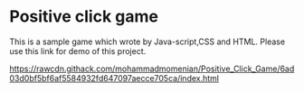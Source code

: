 # Positive click game
This is a sample game which wrote by Java-script,CSS and HTML.
Please use this <a>link</a> for demo of this project.

https://rawcdn.githack.com/mohammadmomenian/Positive_Click_Game/6ad03d0bf5bf6af5584932fd647097aecce705ca/index.html
